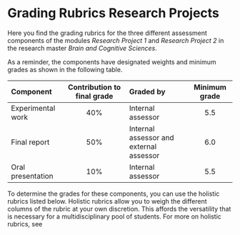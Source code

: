 # Grading Rubrics Research Projects
Here you find the grading rubrics for the three different assessment components of the modules *Research Project 1* and *Research Project 2* in the research master *Brain and Cognitive Sciences*.

As a reminder, the components have designated weights and minimum grades as shown in the following table.

| Component |Contribution to final grade| Graded by| Minimum grade | 
|:--|:--:|:--|:--:|
|Experimental work  |40%  |Internal assessor |5.5 |
|Final report  |50%  |Internal assessor and external assessor |6.0 |
|Oral presentation  |10%  |Internal assessor |5.5 |

To determine the grades for these components, you can use the holistic rubrics listed below. Holistic rubrics allow you to weigh the different columns of the rubric at your own discretion. This affords the versatility that is necessary for a multidisciplinary pool of students. For more on holistic rubrics, see

<!--stackedit_data:
eyJoaXN0b3J5IjpbMTA0OTQxMDEwMl19
-->